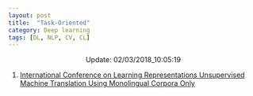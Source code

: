 ```yaml
---
layout: post
title:  "Task-Oriented"
category: Deep learning
tags: [DL, NLP, CV, CL]
---
```






<center> Update: 02/03/2018_10:05:19</center>

  	
1. [ International Conference on Learning Representations Unsupervised Machine Translation Using Monolingual Corpora Only](https://rawgit.com/elbayadm/PaperNotes/master/notes/task_oriented/2018-Unsupervised-Machine-Translation-Using-Monolingual-Corpora-Only.html)
